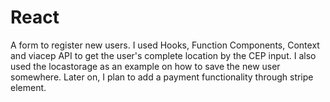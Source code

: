 # React
A form to register new users. I used Hooks, Function Components, Context and viacep API to get the user's complete location by the CEP input. I also used the locastorage as an example on how to save the new user somewhere. Later on, I plan to add a payment functionality through stripe element.
